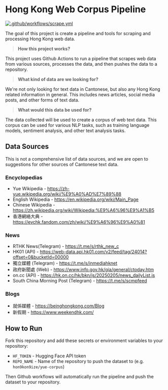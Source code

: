 # Hong Kong Web Corpus Pipeline

[![.github/workflows/scrape.yml](https://github.com/hon9kon9ize/yue-corpus-pipeline/actions/workflows/scrape.yml/badge.svg)](https://github.com/hon9kon9ize/yue-corpus-pipeline/actions/workflows/scrape.yml)

The goal of this project is create a pipeline and tools for scraping and processing Hong Kong web data.

> **How this project works?**

This project uses Github Actions to run a pipeline that scrapes web data from various sources, processes the data, and then pushes the data to a repository.

> **What kind of data are we looking for?**

We're not only looking for text data in Cantonese, but also any Hong Kong related information in general. This includes news articles, social media posts, and other forms of text data.

> **What would this data be used for?**

The data collected will be used to create a corpus of web text data. This corpus can be used for various NLP tasks, such as training language models, sentiment analysis, and other text analysis tasks.

## Data Sources

This is not a comprehensive list of data sources, and we are open to suggestions for other sources of Cantonese text data.

### Encyclopedias

- Yue Wikipedia - https://zh-yue.wikipedia.org/wiki/%E9%A0%AD%E7%89%88
- English Wikipedia - https://en.wikipedia.org/wiki/Main_Page
- Chinese Wikipedia - https://zh.wikipedia.org/wiki/Wikipedia:%E9%A6%96%E9%A1%B5
- 香港網絡大典 - https://evchk.fandom.com/zh/wiki/%E9%A6%96%E9%A0%81

### News

- RTHK News(Telegram) - https://t.me/s/rthk_new_c
- HK01 (API) - https://web-data.api.hk01.com/v2/feed/tag/24014?offset=0&bucketId=00000
- 獨立媒體 (Telegram) - https://t.me/s/inmediahknet
- 政府新聞處 (Web) - https://www.info.gov.hk/gia/general/ctoday.htm
- on.cc (API) - https://hk.on.cc/hk/bkn/js/20250205/news_dailyList.js
- South China Morning Post (Telegram) - https://t.me/s/scmpfeed

### Blogs

- 就係媒體 - https://beinghongkong.com/Blog
- 新假期 - https://www.weekendhk.com/


## How to Run

Fork this repository and add these secrets or environment variables to your repository:

- `HF_TOKEN` - Hugging Face API token
- `REPO_NAME` - Name of the repository to push the dataset to (e.g. `hon9kon9ize/yue-corpus`)

Then Github workflows will automatically run the pipeline and push the dataset to your repository.